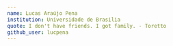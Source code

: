 ```yaml
---
name: Lucas Araújo Pena
institution: Universidade de Brasilia
quote: I don't have friends. I got family. - Toretto
github_user: lucpena
---
```

